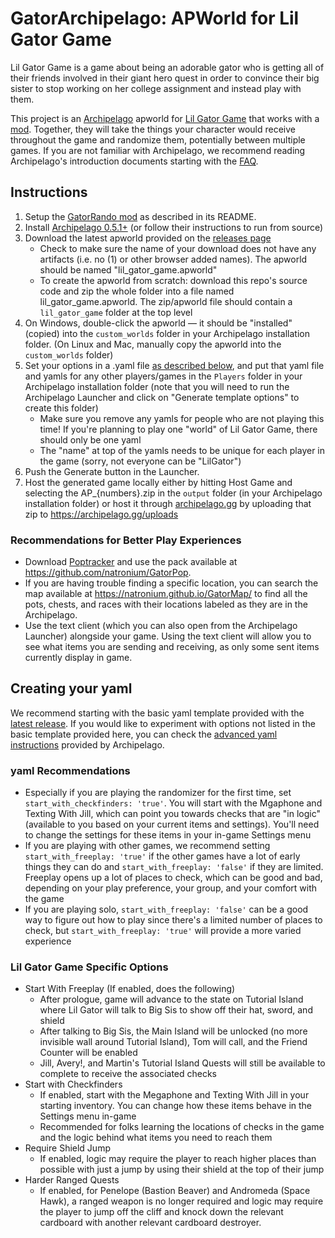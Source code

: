 # GatorArchipelago: APWorld for Lil Gator Game
Lil Gator Game is a game about being an adorable gator who is getting all of their friends involved in their giant hero quest in order to convince their big sister to stop working on her college assignment and instead play with them.

This project is an [Archipelago](https://archipelago.gg/) apworld for [Lil Gator Game](https://store.steampowered.com/app/1586800/Lil_Gator_Game/) that works with a [mod](https://github.com/natronium/GatorRando). Together, they will take the things your character would receive throughout the game and randomize them, potentially between multiple games. If you are not familiar with Archipelago, we recommend reading Archipelago's introduction documents starting with the [FAQ](https://archipelago.gg/faq/en/).

## Instructions
1. Setup the [GatorRando mod](https://github.com/natronium/GatorRando) as described in its README.
2. Install [Archipelago 0.5.1+](https://github.com/ArchipelagoMW/Archipelago/releases/tag/0.5.1) (or follow their instructions to run from source)
3. Download the latest apworld provided on the [releases page](https://github.com/natronium/GatorArchipelago/releases/latest)
	- Check to make sure the name of your download does not have any artifacts (i.e. no (1) or other browser added names). The apworld should be named "lil_gator_game.apworld"
	- To create the apworld from scratch: download this repo's source code and zip the whole folder into a file named lil_gator_game.apworld. The zip/apworld file should contain a `lil_gator_game` folder at the top level 
4. On Windows, double-click the apworld &mdash; it should be "installed" (copied) into the `custom_worlds` folder in your Archipelago installation folder. (On Linux and Mac, manually copy the apworld into the `custom_worlds` folder)
5. Set your options in a .yaml file [as described below](#creating-your-yaml), and put that yaml file and yamls for any other players/games in the `Players` folder in your Archipelago installation folder (note that you will need to run the Archipelago Launcher and click on "Generate template options" to create this folder)
	- Make sure you remove any yamls for people who are not playing this time! If you're planning to play one "world" of Lil Gator Game, there should only be one yaml
	- The "name" at top of the yamls needs to be unique for each player in the game (sorry, not everyone can be "LilGator")
6. Push the Generate button in the Launcher.
7. Host the generated game locally either by hitting Host Game and selecting the AP_{numbers}.zip in the `output` folder (in your Archipelago installation folder) or host it through [archipelago.gg](https://archipelago.gg) by uploading that zip to https://archipelago.gg/uploads

### Recommendations for Better Play Experiences
- Download [Poptracker](https://poptracker.github.io/) and use the pack available at https://github.com/natronium/GatorPop.
- If you are having trouble finding a specific location, you can search the map available at https://natronium.github.io/GatorMap/ to find all the pots, chests, and races with their locations labeled as they are in the Archipelago.
- Use the text client (which you can also open from the Archipelago Launcher) alongside your game. Using the text client will allow you to see what items you are sending and receiving, as only some sent items currently display in game.

## Creating your yaml
We recommend starting with the basic yaml template provided with the [latest release](https://github.com/natronium/GatorArchipelago/releases/latest). If you would like to experiment with options not listed in the basic template provided here, you can check the [advanced yaml instructions](https://archipelago.gg/tutorial/Archipelago/advanced_settings/en) provided by Archipelago.

### yaml Recommendations
- Especially if you are playing the randomizer for the first time, set `start_with_checkfinders: 'true'`. You will start with the Mgaphone and Texting With Jill, which can point you towards checks that are "in logic" (available to you based on your current items and settings). You'll need to change the settings for these items in your in-game Settings menu
- If you are playing with other games, we recommend setting `start_with_freeplay: 'true'` if the other games have a lot of early things they can do and `start_with_freeplay: 'false'` if they are limited. Freeplay opens up a lot of places to check, which can be good and bad, depending on your play preference, your group, and your comfort with the game
- If you are playing solo, `start_with_freeplay: 'false'` can be a good way to figure out how to play since there's a limited number of places to check, but `start_with_freeplay: 'true'` will provide a more varied experience

### Lil Gator Game Specific Options
- Start With Freeplay (If enabled, does the following)
	- After prologue, game will advance to the state on Tutorial Island where Lil Gator will talk to Big Sis to show off their hat, sword, and shield
	- After talking to Big Sis, the Main Island will be unlocked (no more invisible wall around Tutorial Island), Tom will call, and the Friend Counter will be enabled
	- Jill, Avery!, and Martin's Tutorial Island Quests will still be available to complete to receive the associated checks
- Start with Checkfinders
	- If enabled, start with the Megaphone and Texting With Jill in your starting inventory. You can change how these items behave in the Settings menu in-game
	- Recommended for folks learning the locations of checks in the game and the logic behind what items you need to reach them
- Require Shield Jump
	- If enabled, logic may require the player to reach higher places than possible with just a jump by using their shield at the top of their jump
- Harder Ranged Quests
	- If enabled, for Penelope (Bastion Beaver) and Andromeda (Space Hawk), a ranged weapon is no longer required and logic may require the player to jump off the cliff and knock down the relevant cardboard with another relevant cardboard destroyer.